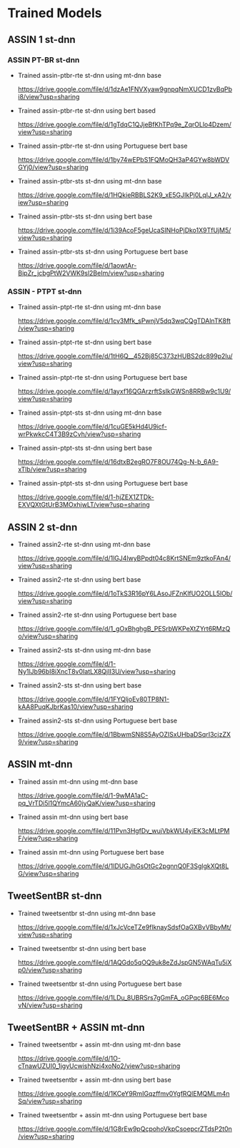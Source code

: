 # Trained Models

## ASSIN 1 st-dnn

### ASSIN PT-BR st-dnn

- Trained assin-ptbr-rte st-dnn using mt-dnn base

  https://drive.google.com/file/d/1dzAe1FNVXyaw9gnpqNmXUCD1zvBqPbi8/view?usp=sharing
  
- Trained assin-ptbr-rte st-dnn using bert based

  https://drive.google.com/file/d/1gTdqC1QJjeBfKhTPq9e_ZqrOLlo4Dzem/view?usp=sharing

- Trained assin-ptbr-rte st-dnn using Portuguese bert base

  https://drive.google.com/file/d/1by74wEPbS1FQMoQH3aP4GYw8bWDVGYj0/view?usp=sharing

- Trained assin-ptbr-sts st-dnn using mt-dnn base

  https://drive.google.com/file/d/1HQkieRBBLS2K9_xE5GJIkPj0LqIJ_xA2/view?usp=sharing
  
- Trained assin-ptbr-sts st-dnn using bert base

  https://drive.google.com/file/d/1i39AcoF5geUcaSINHoPjDko1X9TfUjM5/view?usp=sharing

- Trained assin-ptbr-sts st-dnn using Portuguese bert base

  https://drive.google.com/file/d/1aowtAr-BipZr_jcbgPtW2VWK9sl2BeIm/view?usp=sharing

### ASSIN - PTPT st-dnn

- Trained assin-ptpt-rte st-dnn using mt-dnn base

  https://drive.google.com/file/d/1cv3Mfk_sPwnjV5dq3wqCQgTDAlnTK8ft/view?usp=sharing

- Trained assin-ptpt-rte st-dnn using bert base

   https://drive.google.com/file/d/1tH6Q__452Bj85C373zHUBS2dc899p2lu/view?usp=sharing 

- Trained assin-ptpt-rte st-dnn using Portuguese bert base

  https://drive.google.com/file/d/1ayxf16QGArzrftSsIkGWSn8RRBw9c1U9/view?usp=sharing

- Trained assin-ptpt-sts st-dnn using mt-dnn base

  https://drive.google.com/file/d/1cuGE5kHd4U9icf-wrPkwkcC4T3B9zCvh/view?usp=sharing
  
- Trained assin-ptpt-sts st-dnn using bert base

  https://drive.google.com/file/d/16dtxB2egRO7F8OU74Qg-N-b_6A9-xTlb/view?usp=sharing

- Trained assin-ptpt-sts st-dnn using Portuguese bert base

  https://drive.google.com/file/d/1-hjZEX1ZTDk-EXVQXtGtUrB3MOxhjwLT/view?usp=sharing


## ASSIN 2 st-dnn


- Trained assin2-rte st-dnn using mt-dnn base

  https://drive.google.com/file/d/1lGJ4lwyBPpdt04c8KrtSNEm9ztkoFAn4/view?usp=sharing

- Trained assin2-rte st-dnn using bert base

  https://drive.google.com/file/d/1oTkS3R16pY6LAsoJFZnKlfUO2OLL5lOb/view?usp=sharing
  
- Trained assin2-rte st-dnn using Portuguese bert base
  
  https://drive.google.com/file/d/1_gOxBhghgB_PESrbWKPeXtZYrt6RMzQo/view?usp=sharing
  
- Trained assin2-sts st-dnn using mt-dnn base

  https://drive.google.com/file/d/1-Ny1lJb96bI8iXncT8v0IatLX8QjII3U/view?usp=sharing
  
- Trained assin2-sts st-dnn using bert base

  https://drive.google.com/file/d/1FYQljoEv80TP8N1-kAA8PuqKJbrKas10/view?usp=sharing
 
- Trained assin2-sts st-dnn using Portuguese bert base 

  https://drive.google.com/file/d/1BbwmSN8S5AyOZISxUHbaDSqrI3cjzZX9/view?usp=sharing
 
 
 ## ASSIN mt-dnn
 
 
- Trained assin mt-dnn using mt-dnn base

  https://drive.google.com/file/d/1-9wMA1aC-pq_VrTDi5l1QYmcA60jyQaK/view?usp=sharing
  
- Trained assin mt-dnn using bert base 

  https://drive.google.com/file/d/11Pvn3HgfDv_wujVbkWU4yiEK3cMLtPMF/view?usp=sharing

- Trained assin mt-dnn using Portuguese bert base
  
  https://drive.google.com/file/d/1IDUGJhGsOtGc2pgnnQ0F3SglgkXQt8LG/view?usp=sharing
 
 
 ## TweetSentBR st-dnn
 
 
- Trained tweetsentbr st-dnn using mt-dnn base 

  https://drive.google.com/file/d/1xJcVceTZe9flknaySdsfOaGXBvVBbyMt/view?usp=sharing

- Trained tweetsentbr st-dnn using bert base
   
  https://drive.google.com/file/d/1AQGdo5qOQ9uk8eZdJspGN5WAqTu5iXp0/view?usp=sharing
  
- Trained tweetsentbr st-dnn using Portuguese bert base
  
  https://drive.google.com/file/d/1LDu_8UBRSrs7gGmFA_oGPqc6BE6McovN/view?usp=sharing


## TweetSentBR + ASSIN mt-dnn 

- Trained tweetsentbr + assin mt-dnn using mt-dnn base 

  https://drive.google.com/file/d/1O-cTnawUZUI0_1jgyUcwishNzi4xoNo2/view?usp=sharing

- Trained tweetsentbr + assin mt-dnn using bert base
   
  https://drive.google.com/file/d/1KCeY9RmIGqzffmv0YgfRQlEMQMLm4nSq/view?usp=sharing
  
- Trained tweetsentbr + assin mt-dnn using Portuguese bert base

  https://drive.google.com/file/d/1G8rEw9pQcpohoVkpCsoepcrZTdsP2t0n/view?usp=sharing
